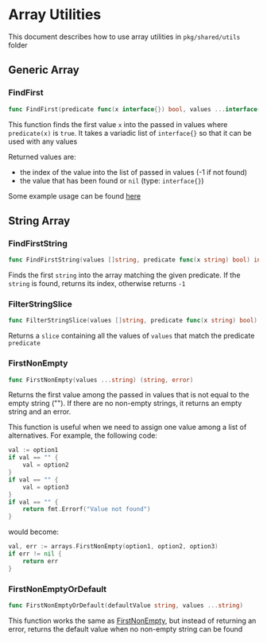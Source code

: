 # Array Utilities
This document describes how to use array utilities in `pkg/shared/utils` folder

## Generic Array

### FindFirst
```go
func FindFirst(predicate func(x interface{}) bool, values ...interface{}) (int, interface{})
```
This function finds the first value `x` into the passed in values where `predicate(x)` is `true`.
It takes a variadic list of `interface{}` so that it can be used with any values

Returned values are:
* the index of the value into the list of passed in values (-1 if not found)
* the value that has been found or `nil` (type: `interface{}`)

Some example usage can be found [here](../pkg/shared/utils/arrays/generic_array_utils_test.go)

## String Array

### FindFirstString
```go
func FindFirstString(values []string, predicate func(x string) bool) int
```
Finds the first `string` into the array matching the given predicate.
If the `string` is found, returns its index, otherwise returns `-1`

### FilterStringSlice
```go
func FilterStringSlice(values []string, predicate func(x string) bool) []string
```
Returns a `slice` containing all the values of `values` that match the predicate `predicate`

### FirstNonEmpty
```go
func FirstNonEmpty(values ...string) (string, error)
```
Returns the first value among the passed in values that is not equal to the empty string ("").
If there are no non-empty strings, it returns an empty string and an error.

This function is useful when we need to assign one value among a list of alternatives.
For example, the following code:
```go
val := option1
if val == "" {
	val = option2
}
if val == "" {
	val = option3
}
if val == "" {
	return fmt.Errorf("Value not found")
}
```
would become:
```go
val, err := arrays.FirstNonEmpty(option1, option2, option3)
if err != nil {
	return err
}
```

### FirstNonEmptyOrDefault
```go
func FirstNonEmptyOrDefault(defaultValue string, values ...string)
```
This function works the same as [FirstNonEmpty](#FirstNonEmpty), but instead of returning an error, returns the default value when no non-empty string can be found
